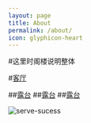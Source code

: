 ```yaml
---
layout: page
title: About
permalink: /about/
icon: glyphicon-heart
---
```


#这里时阁楼说明整体

#[客厅](./gelou_keting.md)

##[露台](./lutai.md)
##[露台](./2about.md)
##[露台](https://taishan90.github.io/pages/lutai.md)

![serve-sucess]({{"/css/pics/lutai-shuijing.jpg"}})
